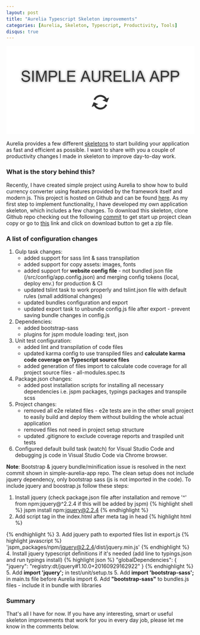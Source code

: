```yaml
---
layout: post
title: "Aurelia Typescript Skeleton improvements"
categories: [Aurelia, Skeleton, Typescript, Productivity, Tools]
disqus: true
---
```


![Skeleton app](/images/2017-01-21/simple-app.png)

Aurelia provides a few different [skeletons](https://github.com/aurelia/skeleton-navigation) to start building your application as fast and efficient as possible.
I want to share with you a couple of productivity changes I made in skeleton to improve day-to-day work.

<!--more-->

### What is the story behind this?

Recently, I have created simple project using Aurelia to show how to build currency converter using features provided by the framework itself and modern js. This project is hosted on Github and can be found [here](https://github.com/matik12/simple-aurelia-app). As my first step to implement functionality, I have developed my own application skeleton, which includes a few changes. To download this skeleton, clone Github repo checking out the following [commit](https://github.com/matik12/simple-aurelia-app/commit/e90db931b33a8b46a34c9016a85c804619d01116) to get start up project clean copy or go to [this](https://github.com/matik12/simple-aurelia-app/tree/e90db931b33a8b46a34c9016a85c804619d01116) link and click on download button to get a zip file. 

### A list of configuration changes

1. Gulp task changes:
	- added support for sass lint & sass transpilation  
	- added support for copy assets: images, fonts
	- added support for **website config file** - not bundled json file (/src/config/app.config.json) and merging config tokens (local, deploy env.) for production & CI 
	- updated tslint task to work properly and tslint.json file with default rules (small additional changes)
	- updated bundles configuration and export
	- updated export task to unbundle config.js file after export - prevent saving bundle changes in config.js
2. Dependencies:
	- added bootstrap-sass
	- plugins for jspm module loading: text, json
3. Unit test configuration:
	- added lint and transpilation of code files
	- updated karma config to use transpiled files and **calculate karma code coverage on Typescript source files**
	- added generation of files import to calculate code coverage for all project source files - all-modules.spec.ts
4. Package.json changes:
	- added post installation scripts for installing all necessary dependencies i.e. jspm packages, typings packages and transpile scss
5. Project changes:
	- removed all e2e related files - e2e tests are in the other small project to easily build and deploy them without building the whole actual application
	- removed files not need in project setup structure
	- updated .gitignore to exclude coverage reports and traspiled unit tests
6. Configured default build task (watch) for Visual Studio Code and debugging js code in Visual Studio Code via Chrome browser. 

**Note**: Bootstrap & jquery bundle/minification issue is resolved in the next commit shown in simple-aurelia-app repo. The clean setup does not include jquery dependency, only bootstrap sass (js is not imported in the code). To include jquery and boostrap.js follow these steps:

1. Install jquery (check package.json file after installation and remove '^' from npm:jquery@^2.2.4 if this will be added by jspm)
{% highlight shell %}
jspm install npm:jquery@2.2.4
{% endhighlight %}
2. Add script tag in the index.html after meta tag in head
{% highlight html %}
<script src="jspm_packages/npm/jquery@2.2.4/dist/jquery.min.js"></script>
{% endhighlight %}
3. Add jquery path to exported files list in export.js
{% highlight javascript %}
'jspm_packages/npm/jquery@2.2.4/dist/jquery.min.js'
{% endhighlight %}
4. Install jquery typescript definitions if it's needed (add line to typings.json and run typings install)
{% highlight json %}
"globalDependencies": {
  "jquery": "registry:dt/jquery#1.10.0+20160929162922"
}
{% endhighlight %}
5. Add **import 'jquery';** in test/unit/setup.ts
5. Add **import 'bootstrap-sass';** in main.ts file before Aurelia import
6. Add **"bootstrap-sass"** to bundles.js files - include it in bundle with libraries

### Summary

That's all I have for now. If you have any interesting, smart or useful skeleton improvements that work for you in every day job, please let me know in the comments below.
